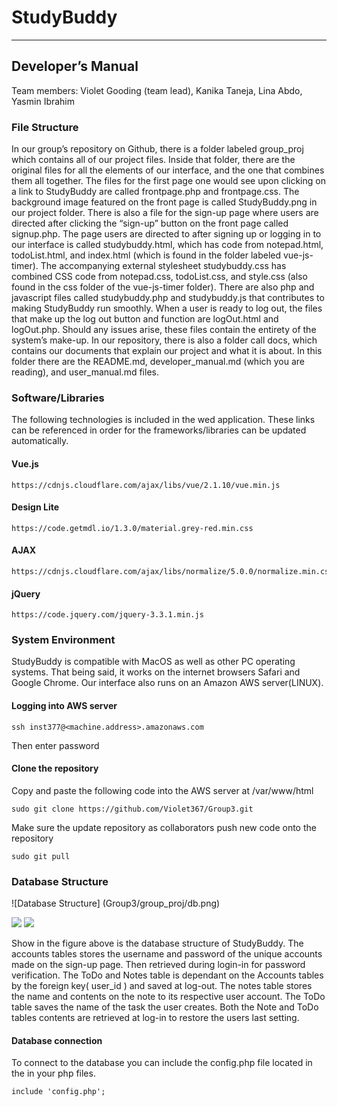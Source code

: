 # StudyBuddy
****
## Developer’s Manual

Team members: Violet Gooding (team lead), Kanika Taneja, Lina Abdo, Yasmin Ibrahim

### File Structure

In our group’s repository on Github, there is a folder labeled group_proj which contains all of our project files. Inside that folder, there are the original files for all the elements of our interface, and the one that combines them all together. The files for the first page one would see upon clicking on a link to StudyBuddy are called frontpage.php and frontpage.css. The background image featured on the front page is called StudyBuddy.png in our project folder. There is also a file for the sign-up page where users are directed after clicking the “sign-up” button on the front page called signup.php.
The page users are directed to after signing up or logging in to our interface is called studybuddy.html, which has code from notepad.html, todoList.html, and index.html (which is found in the folder labeled vue-js-timer). The accompanying external stylesheet studybuddy.css has combined CSS code from notepad.css, todoList.css, and style.css (also found in the css folder of the vue-js-timer folder). There are also php and javascript files called studybuddy.php and studybuddy.js that contributes to making StudyBuddy run smoothly. When a user is ready to log out, the files that make up the log out button and function are logOut.html and logOut.php. Should any issues arise, these files contain the entirety of the system’s make-up.
In our repository, there is also a folder call docs, which contains our documents that explain our project and what it is about. In this folder there are the README.md, developer_manual.md (which you are reading), and user_manual.md files.

### Software/Libraries
The following technologies is included in the wed application. These links can be referenced in order for the frameworks/libraries can be updated automatically. 

#### Vue.js  

````
https://cdnjs.cloudflare.com/ajax/libs/vue/2.1.10/vue.min.js
````

#### Design Lite

````
https://code.getmdl.io/1.3.0/material.grey-red.min.css
````

#### AJAX

````
https://cdnjs.cloudflare.com/ajax/libs/normalize/5.0.0/normalize.min.css
````
#### jQuery

````
https://code.jquery.com/jquery-3.3.1.min.js
````

### System Environment
StudyBuddy is compatible with MacOS as well as other PC operating systems. That being said, it works on the internet browsers Safari and Google Chrome. Our interface also runs on an Amazon AWS server(LINUX).

#### Logging into AWS server  

````
ssh inst377@<machine.address>.amazonaws.com
````
Then enter password

#### Clone the repository
 Copy and paste the following code into the AWS server at /var/www/html  
````
sudo git clone https://github.com/Violet367/Group3.git
````

Make sure the update repository as collaborators push new code onto the repository
````
sudo git pull
````

### Database Structure

[logo]: https://github.com/adam-p/markdown-here/raw/master/src/common/images/icon48.png "Logo Title Text 2"

![Database Structure]
(Group3/group_proj/db.png)

<img src="/Group3/group_proj/db.png"/>

<img src="Group3/group_proj/db.png"/>

      
Show in the figure above is the database structure of StudyBuddy. The accounts tables stores the username and password of the unique accounts made on the sign-up page. Then retrieved during login-in for password verification. The ToDo and Notes table is dependant on the Accounts tables by the foreign key( user_id ) and saved at log-out. The notes table stores the name and contents on the note to its respective user account. The ToDo table saves the name of the task the user creates. Both the Note and ToDo tables contents are retrieved at log-in to restore the users last setting.

#### Database connection
To connect to the database you can include the config.php file located in the in your php files.
````
include 'config.php';
````
